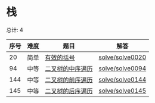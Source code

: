 # 栈

<!--- table -->

总计: 4

| 序号 | 难度 | 题目                                                                                  | 解答                                  |
| ---- | ---- | ------------------------------------------------------------------------------------- | ------------------------------------- |
| 20   | 简单 | [有效的括号](https://leetcode-cn.com/problems/valid-parentheses/)                     | [solve/solve0020](../solve/solve0020) |
| 94   | 中等 | [二叉树的中序遍历](https://leetcode-cn.com/problems/binary-tree-inorder-traversal/)   | [solve/solve0094](../solve/solve0094) |
| 144  | 中等 | [二叉树的前序遍历](https://leetcode-cn.com/problems/binary-tree-preorder-traversal/)  | [solve/solve0144](../solve/solve0144) |
| 145  | 中等 | [二叉树的后序遍历](https://leetcode-cn.com/problems/binary-tree-postorder-traversal/) | [solve/solve0145](../solve/solve0145) |
